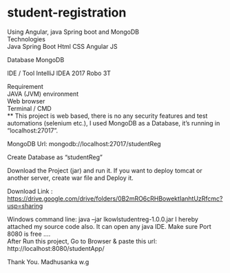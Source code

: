 # student-registration
Using Angular, java Spring boot and MongoDB  
Technologies  
Java Spring Boot 
Html 
CSS 
Angular JS 

Database 
MongoDB

IDE / Tool 
IntelliJ IDEA 2017 
Robo 3T

Requirement  
JAVA (JVM) environment  
Web browser  
Terminal / CMD  
 ** This project is web based, there is no any security features and test automations (selenium etc.), I used MongoDB as a Database, it’s running in  “localhost:27017”.

MongoDB Url: mongodb://localhost:27017/studentReg

Create Database  as “studentReg”

Download the Project (jar) and run it.  If you want to deploy tomcat or another server, create war file and Deploy it.

Download Link :  https://drive.google.com/drive/folders/0B2mRO6cRHBowektIanhtUzRfcmc?usp=sharing 

Windows command line: java –jar  lkowlstudentreg-1.0.0.jar 
I hereby attached my source code also. It can open any java IDE. 
Make sure Port 8080 is free ….  
After Run this project, Go to Browser & paste this url:  
http://localhost:8080/studentApp/ 
 
Thank You. 
Madhusanka w.g
